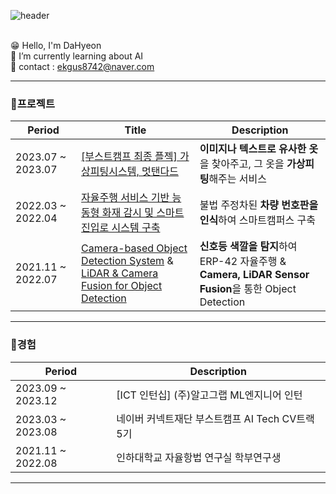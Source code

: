 <!--
**DaHyeonnn/DaHyeonnn** is a ✨ _special_ ✨ repository because its `README.md` (this file) appears on your GitHub profile.

Here are some ideas to get you started:

- 🔭 I’m currently working on ...
- 🌱 I’m currently learning ...
- 👯 I’m looking to collaborate on ...
- 🤔 I’m looking for help with ...
- 💬 Ask me about ...
- 📫 How to reach me: ...
- 😄 Pronouns: ...!@
- ⚡ Fun fact: !@...
-->
![header](https://capsule-render.vercel.app/api?type=wave&color=auto&height=300&section=header&text=DaHyeon%20Github!&fontSize=90)
<br><br>
<!--![Anurag's GitHub stats](https://github-readme-stats.vercel.app/api?username=DaHyeonnn&show_icons=true&theme=radical)-->
😁 Hello, I'm DaHyeon<br>
🌱 I’m currently learning about AI<br>
💌 contact : ekgus8742@naver.com

---
### 🎹프로젝트
|Period|Title|Description|
|---|---|---|
|2023.07 ~ 2023.07| [[부스트캠프 최종 플젝] 가상피팅시스템, 멋탠다드](https://github.com/DaHyeonnn/level3_cv_finalproject-cv-02) |**이미지나 텍스트로 유사한 옷**을 찾아주고, 그 옷을 **가상피팅**해주는 서비스|
|2022.03 ~ 2022.04|[자율주행 서비스 기반 능동형 화재 감시 및 스마트 진입로 시스템 구축](https://github.com/DaHyeonnn/Car_Number_Detection)|불법 주정차된 **차량 번호판을 인식**하여 스마트캠퍼스 구축|
|2021.11 ~ 2022.07|[Camera-based Object Detection System](https://github.com/DaHyeonnn/Yolov5) & <br>[LiDAR & Camera Fusion for Object Detection](https://github.com/DaHyeonnn/Fusion)|**신호등 색깔을 탐지**하여 ERP-42 자율주행 & <br>**Camera, LiDAR Sensor Fusion**을 통한 Object Detection |

---
### 🎃경험
|Period|Description|
|---|---|
|2023.09 ~ 2023.12|[ICT 인턴십] (주)알고그랩 ML엔지니어 인턴|
|2023.03 ~ 2023.08|네이버 커넥트재단 부스트캠프 AI Tech CV트랙 5기|
|2021.11 ~ 2022.08|인하대학교 자율항법 연구실 학부연구생|

---
